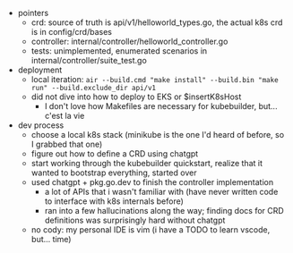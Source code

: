 - pointers
  - crd: source of truth is api/v1/helloworld_types.go, the actual k8s crd is in config/crd/bases
  - controller: internal/controller/helloworld_controller.go
  - tests: unimplemented, enumerated scenarios in internal/controller/suite_test.go
- deployment
  - local iteration: `air --build.cmd "make install" --build.bin "make run" --build.exclude_dir api/v1`
  - did not dive into how to deploy to EKS or $insertK8sHost
    - I don't love how Makefiles are necessary for kubebuilder, but... c'est la vie
- dev process
  - choose a local k8s stack (minikube is the one I'd heard of before, so I grabbed that one)
  - figure out how to define a CRD using chatgpt
  - start working through the kubebuilder quickstart, realize that it wanted to bootstrap everything, started over
  - used chatgpt + pkg.go.dev to finish the controller implementation
    - a lot of APIs that i wasn't familiar with (have never written code to interface with k8s internals before)
    - ran into a few hallucinations along the way; finding docs for CRD definitions was surprisingly hard without chatgpt
  - no cody: my personal IDE is vim (i have a TODO to learn vscode, but... time)
